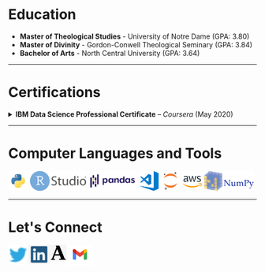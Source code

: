 # Education

* **Master of Theological Studies** - University of Notre Dame (GPA: 3.80)
* **Master of Divinity** - Gordon-Conwell Theological Seminary (GPA: 3.84)
* **Bachelor of Arts** - North Central University (GPA: 3.64)
___
# Certifications
  <details><summary>
  <strong>IBM Data Science Professional Certificate</strong> – <em>Coursera</em> (May 2020)
  </summary>
  <br>
  Open Source Tools for Data Science
  Python for Data Science and AI
  Databases and SQL for Data Science
  Data Analysis, Visualization, and Machine Learning with Python
  </details>
  
___
# Computer Languages and Tools
<code><img height="40" src="assets/python.png"></code>
<code><img height="40" src="assets/RStudio.png"></code>
<code><img height="40" src="assets/pandas.png"></code>
<code><img height="40" src="assets/visual-studio-code.png"></code>
<code><img height="40" src="assets/jupyter-notebook.png"></code>
<code><img height="40" src="assets/aws.png"></code>
<code><img height="40" src="assets/numpy.png"></code>
  
___
# Let's Connect
<a href="https://twitter.com/davidm_smiley">
  <img align="left" alt="David M. Smiley | Twitter" width="40px" src="assets/twitter.png"/>
</a>
<a href="https://www.linkedin.com/in/david-m-smiley/">
  <img align="left" alt="David M. Smiley | LinkedIn" width="45px" src="assets/linkedin.png"/>
</a>
<a href="https://nd.academia.edu/DavidMSmiley">
  <img align="left" alt="David M. Smiley | Academia.edu" width="33px" src="assets/academia.png"/>
</a>
<a href="mailto:davidmsmiley@gmail.com">
  <img align="left" alt="David M. Smiley | Gmail" width="55px" src="assets/gmail.png"/>
</a>

<!--
**dmsmiley/dmsmiley** is a ✨ _special_ ✨ repository because its `README.md` (this file) appears on your GitHub profile.

Here are some ideas to get you started:

- 🔭 I’m currently working on ...
- 🌱 I’m currently learning ...
- 👯 I’m looking to collaborate on ...
- 🤔 I’m looking for help with ...
- 💬 Ask me about ...
- 📫 How to reach me: ...
- 😄 Pronouns: ...
- ⚡ Fun fact: ...
-->
